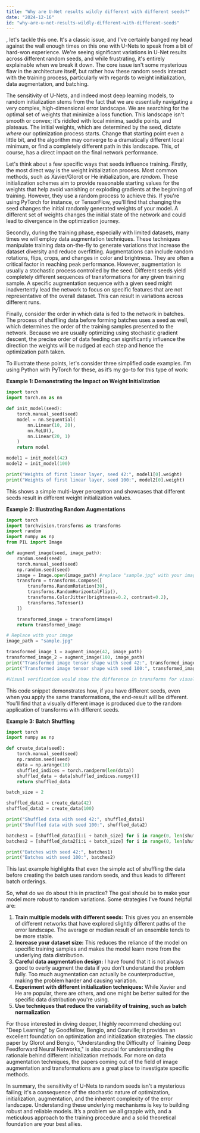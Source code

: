 ```yaml
---
title: "Why are U-Net results wildly different with different seeds?"
date: "2024-12-16"
id: "why-are-u-net-results-wildly-different-with-different-seeds"
---
```


, let's tackle this one. It's a classic issue, and I've certainly banged my head against the wall enough times on this one with U-Nets to speak from a bit of hard-won experience. We're seeing significant variations in U-Net results across different random seeds, and while frustrating, it's entirely explainable when we break it down. The core issue isn't some mysterious flaw in the architecture itself, but rather how these random seeds interact with the training process, particularly with regards to weight initialization, data augmentation, and batching.

The sensitivity of U-Nets, and indeed most deep learning models, to random initialization stems from the fact that we are essentially navigating a very complex, high-dimensional error landscape. We are searching for the optimal set of weights that minimize a loss function. This landscape isn't smooth or convex; it's riddled with local minima, saddle points, and plateaus. The initial weights, which are determined by the seed, dictate *where* our optimization process starts. Change that starting point even a little bit, and the algorithm may converge to a dramatically different local minimum, or find a completely different path in this landscape. This, of course, has a direct impact on the final network performance.

Let's think about a few specific ways that seeds influence training. Firstly, the most direct way is the weight initialization process. Most common methods, such as Xavier/Glorot or He initialization, are *random*. These initialization schemes aim to provide reasonable starting values for the weights that help avoid vanishing or exploding gradients at the beginning of training. However, they use a random process to achieve this. If you're using PyTorch for instance, or TensorFlow, you'll find that changing the seed changes the initial randomly generated weights of your model. A different set of weights changes the initial state of the network and could lead to divergence in the optimization journey.

Secondly, during the training phase, especially with limited datasets, many times we will employ data augmentation techniques. These techniques manipulate training data on-the-fly to generate variations that increase the dataset diversity and reduce overfitting. Augmentations can include random rotations, flips, crops, and changes in color and brightness. They are often a critical factor in reaching peak performance. However, augmentation is usually a stochastic process controlled by the seed. Different seeds yield completely different sequences of transformations for any given training sample. A specific augmentation sequence with a given seed might inadvertently lead the network to focus on specific features that are not representative of the overall dataset. This can result in variations across different runs.

Finally, consider the order in which data is fed to the network in batches. The process of shuffling data before forming batches uses a seed as well, which determines the order of the training samples presented to the network. Because we are usually optimizing using stochastic gradient descent, the precise order of data feeding can significantly influence the direction the weights will be nudged at each step and hence the optimization path taken.

To illustrate these points, let's consider three simplified code examples. I'm using Python with PyTorch for these, as it’s my go-to for this type of work:

**Example 1: Demonstrating the Impact on Weight Initialization**

```python
import torch
import torch.nn as nn

def init_model(seed):
    torch.manual_seed(seed)
    model = nn.Sequential(
        nn.Linear(10, 20),
        nn.ReLU(),
        nn.Linear(20, 1)
    )
    return model

model1 = init_model(42)
model2 = init_model(100)

print("Weights of first linear layer, seed 42:", model1[0].weight)
print("Weights of first linear layer, seed 100:", model2[0].weight)
```
This shows a simple multi-layer perceptron and showcases that different seeds result in different weight initialization values.

**Example 2: Illustrating Random Augmentations**

```python
import torch
import torchvision.transforms as transforms
import random
import numpy as np
from PIL import Image

def augment_image(seed, image_path):
    random.seed(seed)
    torch.manual_seed(seed)
    np.random.seed(seed)
    image = Image.open(image_path) #replace "sample.jpg" with your image
    transform = transforms.Compose([
        transforms.RandomRotation(30),
        transforms.RandomHorizontalFlip(),
        transforms.ColorJitter(brightness=0.2, contrast=0.2),
        transforms.ToTensor()
    ])

    transformed_image = transform(image)
    return transformed_image

# Replace with your image
image_path = "sample.jpg"

transformed_image_1 = augment_image(42, image_path)
transformed_image_2 = augment_image(100, image_path)
print("Transformed image tensor shape with seed 42:", transformed_image_1.shape)
print("Transformed image tensor shape with seed 100:", transformed_image_2.shape)

#Visual verification would show the difference in transforms for visual comparison, not included here for brevity
```
This code snippet demonstrates how, if you have different seeds, even when you apply the same transformations, the end-result will be different. You'll find that a visually different image is produced due to the random application of transforms with different seeds.

**Example 3: Batch Shuffling**

```python
import torch
import numpy as np

def create_data(seed):
    torch.manual_seed(seed)
    np.random.seed(seed)
    data = np.arange(10)
    shuffled_indices = torch.randperm(len(data))
    shuffled_data = data[shuffled_indices.numpy()]
    return shuffled_data

batch_size = 2

shuffled_data1 = create_data(42)
shuffled_data2 = create_data(100)

print("Shuffled data with seed 42:", shuffled_data1)
print("Shuffled data with seed 100:", shuffled_data2)

batches1 = [shuffled_data1[i:i + batch_size] for i in range(0, len(shuffled_data1), batch_size)]
batches2 = [shuffled_data2[i:i + batch_size] for i in range(0, len(shuffled_data2), batch_size)]

print("Batches with seed 42:", batches1)
print("Batches with seed 100:", batches2)
```
This last example highlights that even the simple act of shuffling the data before creating the batch uses random seeds, and thus leads to different batch orderings.

So, what do we do about this in practice? The goal should be to make your model more robust to random variations. Some strategies I've found helpful are:

1.  **Train multiple models with different seeds:** This gives you an ensemble of different networks that have explored slightly different paths of the error landscape. The average or median result of an ensemble tends to be more stable.
2.  **Increase your dataset size:** This reduces the reliance of the model on specific training samples and makes the model learn more from the underlying data distribution.
3.  **Careful data augmentation design:** I have found that it is not always good to overly augment the data if you don't understand the problem fully. Too much augmentation can actually be counterproductive, making the problem harder and causing variation.
4.  **Experiment with different initialization techniques:** While Xavier and He are popular, there are others, and one might be better suited for the specific data distribution you're using.
5.  **Use techniques that reduce the variability of training, such as batch normalization**

For those interested in diving deeper, I highly recommend checking out "Deep Learning" by Goodfellow, Bengio, and Courville; it provides an excellent foundation on optimization and initialization strategies. The classic paper by Glorot and Bengio, "Understanding the Difficulty of Training Deep Feedforward Neural Networks," is also crucial for understanding the rationale behind different initialization methods. For more on data augmentation techniques, the papers coming out of the field of image augmentation and transformations are a great place to investigate specific methods.

In summary, the sensitivity of U-Nets to random seeds isn't a mysterious failing; it's a consequence of the stochastic nature of optimization, initialization, augmentation, and the inherent complexity of the error landscape. Understanding these underlying mechanisms is key to building robust and reliable models. It’s a problem we all grapple with, and a meticulous approach to the training procedure and a solid theoretical foundation are your best allies.
